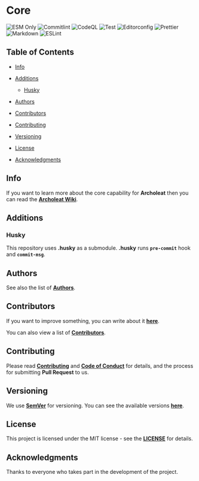 # Core

![ESM Only](https://img.shields.io/badge/ESM-only-gray?labelColor=fe0)
![Commitlint](https://img.shields.io/github/actions/workflow/status/Archoleat/core/commitlint.yml?label=Commitlint)
![CodeQL](https://img.shields.io/github/actions/workflow/status/Archoleat/core/codeql.yml?label=CodeQL)
![Test](https://img.shields.io/github/actions/workflow/status/Archoleat/core/mocha.yml?label=Test)
![Editorconfig](https://img.shields.io/github/actions/workflow/status/Archoleat/core/editorconfig.yml?label=Editorconfig)
![Prettier](https://img.shields.io/github/actions/workflow/status/Archoleat/core/prettier.yml?label=Prettier)
![Markdown](https://img.shields.io/github/actions/workflow/status/Archoleat/core/markdown.yml?label=Markdown)
![ESLint](https://img.shields.io/github/actions/workflow/status/Archoleat/core/eslint.yml?label=ESLint)

## Table of Contents

-   [Info](#info)

-   [Additions](#additions)
    -   [Husky](#husky)

-   [Authors](#authors)

-   [Contributors](#contributors)

-   [Contributing](#contributing)

-   [Versioning](#versioning)

-   [License](#license)

-   [Acknowledgments](#acknowledgments)

## Info

If you want to learn more about the core capability for **Archoleat**
then you can read the
[**Archoleat Wiki**](https://github.com/Archoleat/archoleat/wiki).

## Additions

### Husky

This repository uses **.husky** as a submodule.
**.husky** runs **`pre-commit`** hook and **`commit-msg`**.

## Authors

See also the list of [**Authors**](AUTHORS.md).

## Contributors

If you want to improve something, you can write about it
[**here**](https://github.com/Archoleat/core/issues/new/choose).

You can also view a list of [**Contributors**](CONTRIBUTORS.md).

## Contributing

Please read [**Contributing**](CONTRIBUTING.md)
and [**Code of Conduct**](CODE_OF_CONDUCT.md) for details,
and the process for submitting **Pull Request** to us.

## Versioning

We use [**SemVer**](https://semver.org) for versioning.
You can see the available versions
[**here**](https://github.com/Archoleat/core/tags).

## License

This project is licensed under the MIT license - see the
[**LICENSE**](LICENSE) for details.

## Acknowledgments

Thanks to everyone who takes part in the development of the project.
